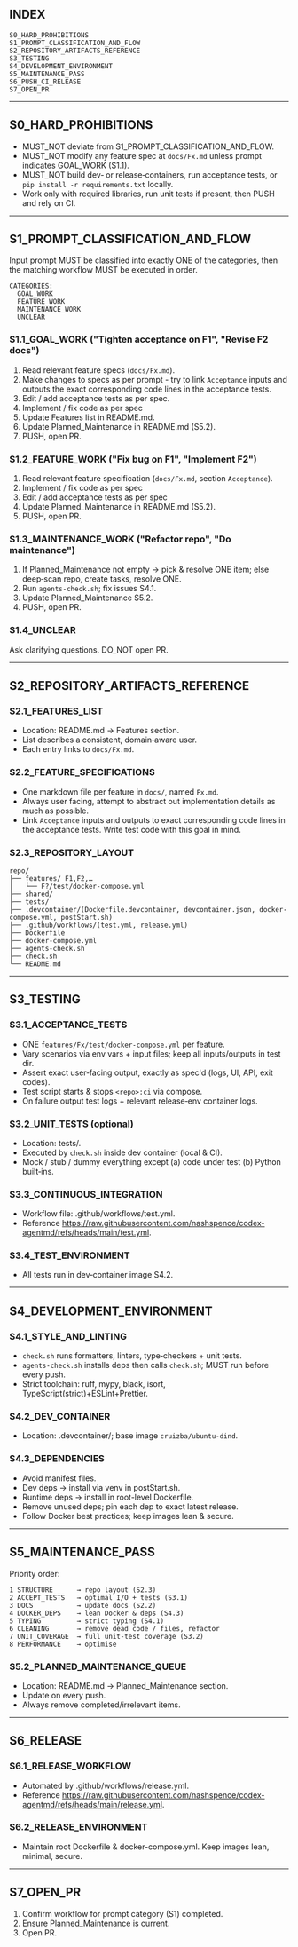 ## INDEX

```
S0_HARD_PROHIBITIONS
S1_PROMPT_CLASSIFICATION_AND_FLOW
S2_REPOSITORY_ARTIFACTS_REFERENCE
S3_TESTING
S4_DEVELOPMENT_ENVIRONMENT
S5_MAINTENANCE_PASS
S6_PUSH_CI_RELEASE
S7_OPEN_PR
```

---

## S0\_HARD\_PROHIBITIONS

* MUST\_NOT deviate from S1\_PROMPT\_CLASSIFICATION\_AND\_FLOW.
* MUST\_NOT modify any feature spec at `docs/Fx.md` unless prompt indicates GOAL_WORK (S1.1).
* MUST\_NOT build dev‑ or release‑containers, run acceptance tests, or `pip install -r requirements.txt` locally.
* Work only with required libraries, run unit tests if present, then PUSH and rely on CI.

---

## S1\_PROMPT\_CLASSIFICATION\_AND\_FLOW

Input prompt MUST be classified into exactly ONE of the categories, then the matching workflow MUST be executed in order.

```
CATEGORIES:
  GOAL_WORK
  FEATURE_WORK
  MAINTENANCE_WORK
  UNCLEAR
```

### S1.1\_GOAL\_WORK  ("Tighten acceptance on F1", "Revise F2 docs")

1. Read relevant feature specs (`docs/Fx.md`).
2. Make changes to specs as per prompt - try to link `Acceptance` inputs and outputs the exact corresponding code lines in the acceptance tests.
3. Edit / add acceptance tests as per spec.
4. Implement / fix code as per spec
5. Update Features list in README.md.
6. Update Planned\_Maintenance in README.md (S5.2).
7. PUSH, open PR.

### S1.2\_FEATURE\_WORK  ("Fix bug on F1", "Implement F2")

1. Read relevant feature specification (`docs/Fx.md`, section `Acceptance`).
2. Implement / fix code as per spec
3. Edit / add acceptance tests as per spec
4. Update Planned\_Maintenance in README.md (S5.2).
5. PUSH, open PR.

### S1.3\_MAINTENANCE\_WORK  ("Refactor repo", "Do maintenance")

1. If Planned\_Maintenance not empty → pick & resolve ONE item; else deep‑scan repo, create tasks, resolve ONE.
2. Run `agents-check.sh`; fix issues S4.1.
3. Update Planned\_Maintenance S5.2.
4. PUSH, open PR.

### S1.4\_UNCLEAR

Ask clarifying questions. DO\_NOT open PR.

---

## S2\_REPOSITORY\_ARTIFACTS\_REFERENCE

### S2.1\_FEATURES\_LIST

* Location: README.md → Features section.
* List describes a consistent, domain‑aware user.
* Each entry links to `docs/Fx.md`.

### S2.2\_FEATURE\_SPECIFICATIONS

* One markdown file per feature in `docs/`, named `Fx.md`.
* Always user facing, attempt to abstract out implementation details as much as possible.
* Link `Acceptance` inputs and outputs to exact corresponding code lines in the acceptance tests. Write test code with this goal in mind.

### S2.3\_REPOSITORY\_LAYOUT

```text
repo/
├── features/ F1,F2,…
│   └── F?/test/docker-compose.yml
├── shared/
├── tests/
├── .devcontainer/(Dockerfile.devcontainer, devcontainer.json, docker-compose.yml, postStart.sh)
├── .github/workflows/(test.yml, release.yml)
├── Dockerfile
├── docker-compose.yml
├── agents-check.sh
├── check.sh
└── README.md
```

---

## S3\_TESTING

### S3.1\_ACCEPTANCE\_TESTS

* ONE `features/Fx/test/docker-compose.yml` per feature.
* Vary scenarios via env vars + input files; keep all inputs/outputs in test dir.
* Assert exact user‑facing output, exactly as spec'd (logs, UI, API, exit codes).
* Test script starts & stops `<repo>:ci` via compose.
* On failure output test logs + relevant release‑env container logs.

### S3.2\_UNIT\_TESTS (optional)

* Location: tests/.
* Executed by `check.sh` inside dev container (local & CI).
* Mock / stub / dummy everything except (a) code under test (b) Python built‑ins.

### S3.3\_CONTINUOUS\_INTEGRATION

* Workflow file: .github/workflows/test.yml.
* Reference https://raw.githubusercontent.com/nashspence/codex-agentmd/refs/heads/main/test.yml.

### S3.4\_TEST\_ENVIRONMENT

* All tests run in dev‑container image S4.2.

---

## S4\_DEVELOPMENT\_ENVIRONMENT

### S4.1\_STYLE\_AND\_LINTING

* `check.sh` runs formatters, linters, type‑checkers + unit tests.
* `agents-check.sh` installs deps then calls `check.sh`; MUST run before every push.
* Strict toolchain: ruff, mypy, black, isort, TypeScript(strict)+ESLint+Prettier.

### S4.2\_DEV\_CONTAINER

* Location: .devcontainer/; base image `cruizba/ubuntu-dind`.

### S4.3\_DEPENDENCIES

* Avoid manifest files.
* Dev deps → install via venv in postStart.sh.
* Runtime deps → install in root-level Dockerfile.
* Remove unused deps; pin each dep to exact latest release.
* Follow Docker best practices; keep images lean & secure.

---

## S5\_MAINTENANCE\_PASS

Priority order:

```
1 STRUCTURE      → repo layout (S2.3)
2 ACCEPT_TESTS   → optimal I/O + tests (S3.1)
3 DOCS           → update docs (S2.2)
4 DOCKER_DEPS    → lean Docker & deps (S4.3)
5 TYPING         → strict typing (S4.1)
6 CLEANING       → remove dead code / files, refactor
7 UNIT_COVERAGE  → full unit‑test coverage (S3.2)
8 PERFORMANCE    → optimise
```

### S5.2\_PLANNED\_MAINTENANCE\_QUEUE

* Location: README.md → Planned\_Maintenance section.
* Update on every push.
* Always remove completed/irrelevant items.

---

## S6\_RELEASE

### S6.1\_RELEASE\_WORKFLOW

* Automated by .github/workflows/release.yml.
* Reference https://raw.githubusercontent.com/nashspence/codex-agentmd/refs/heads/main/release.yml.

### S6.2\_RELEASE\_ENVIRONMENT

* Maintain root Dockerfile & docker-compose.yml. Keep images lean, minimal, secure.

---

## S7\_OPEN\_PR

1. Confirm workflow for prompt category (S1) completed.
2. Ensure Planned\_Maintenance is current.
3. Open PR.

